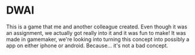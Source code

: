# DWAI
This is a game that me and another colleague created. Even though it was an assignment, we actually got really into it and it was fun to make!
It was made in gamemaker, we're looking into turning this concept into possibly a app on either iphone or android. Because... it's not a bad concept.

